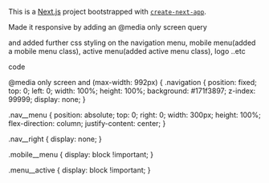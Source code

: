 This is a [Next.js](https://nextjs.org/) project bootstrapped with [`create-next-app`](https://github.com/vercel/next.js/tree/canary/packages/create-next-app).



Made it responsive by adding an @media only screen query 

and added further css styling on the navigation menu, mobile menu(added a mobile menu class), active menu(added active menu class), logo ..etc

code

@media only screen and (max-width: 992px) {
  .navigation {
    position: fixed;
    top: 0;
    left: 0;
    width: 100%;
    height: 100%;
    background: #171f3897;
    z-index: 99999;
    display: none;
  }

  .nav__menu {
    position: absolute;
    top: 0;
    right: 0;
    width: 300px;
    height: 100%;
    flex-direction: column;
    justify-content: center;
  }

  .nav__right {
    display: none;
  }

  .mobile__menu {
    display: block !important;
  }

  .menu__active {
    display: block !important;
  }
